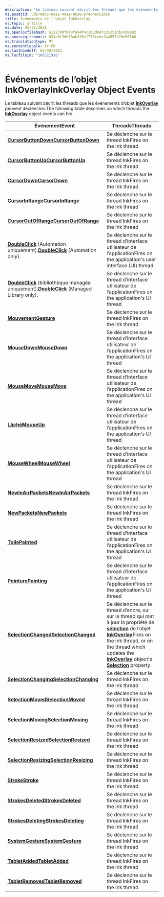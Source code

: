 ```yaml
---
description: 'Le tableau suivant décrit les threads que les événements d’objet InkOverlay peuvent déclencher. EventThreadsCursorButtonDownFires sur le threadCursorButtonUpFires d’encre de l’encre threadCursorDownFires sur le threadCursorInRangeFires d’encre sur l’encre threadCursorOutOfRangeFires sur l’encre threadDoubleClick (Automation uniquement). Se déclenche sur l’interface utilisateur de l’application threadDoubleClick (bibliothèque managée uniquement). Se déclenche sur l’interface utilisateur threadGestureFires de l’application sur le threadMouseDownFires d’encre sur l’interface utilisateur threadMouseMoveFires de l’application sur le threadMouseUpFires d’interface utilisateur de l’application sur l’interface utilisateur threadMouseWheelFires de l’application sur l’interface utilisateur threadNewInAirPacketsFires de l’application sur le threadNewPacketsFires d’encre de l’encre threadPaintedFires sur l’interface utilisateur de l’application threadPaintingFires sur le thread d’entrée de l’application. ou sur le thread qui met à jour la sélection de l’objet InkOverlay propertySelectionChangingFires sur le threadSelectionMovedFires d’encre sur l’encre threadSelectionMovingFires sur le threadSelectionResizedFires d’encre sur l’encre threadSelectionResizingFires sur le threadStrokeFires de l’encre sur le threadStrokesDeletedFires d’encre sur l’encre threadStrokesDeletingFires sur le threadSystemGestureFires d’encre sur l’encre threadTabletAddedFires sur l’encre threadTabletRemovedFires sur le thread d’encre '
ms.assetid: 5d679e66-6ea1-491e-86a8-974c4ec61b96
title: Événements de l’objet InkOverlay
ms.topic: article
ms.date: 05/31/2018
ms.openlocfilehash: 6122709f043fa94f4c1b3d04fcd1c51bb3cd8982
ms.sourcegitcommit: 831e8f3db78ab820e1710cede244553c70e50500
ms.translationtype: MT
ms.contentlocale: fr-FR
ms.lasthandoff: 01/08/2021
ms.locfileid: "106521916"
---
```

# <a name="inkoverlay-object-events"></a><span data-ttu-id="40d58-103">Événements de l’objet InkOverlay</span><span class="sxs-lookup"><span data-stu-id="40d58-103">InkOverlay Object Events</span></span>

<span data-ttu-id="40d58-104">Le tableau suivant décrit les threads que les événements d’objet [**InkOverlay**](inkoverlay-class.md) peuvent déclencher.</span><span class="sxs-lookup"><span data-stu-id="40d58-104">The following table describes on which threads the [**InkOverlay**](inkoverlay-class.md) object events can fire.</span></span>



| <span data-ttu-id="40d58-105">Événement</span><span class="sxs-lookup"><span data-stu-id="40d58-105">Event</span></span>                                                                             | <span data-ttu-id="40d58-106">Threads</span><span class="sxs-lookup"><span data-stu-id="40d58-106">Threads</span></span>                                                                                                                                                                   |
|-----------------------------------------------------------------------------------|---------------------------------------------------------------------------------------------------------------------------------------------------------------------------|
| [<span data-ttu-id="40d58-107">**CursorButtonDown**</span><span class="sxs-lookup"><span data-stu-id="40d58-107">**CursorButtonDown**</span></span>](inkoverlay-cursorbuttondown.md)                           | <span data-ttu-id="40d58-108">Se déclenche sur le thread Ink</span><span class="sxs-lookup"><span data-stu-id="40d58-108">Fires on the ink thread</span></span><br/>                                                                                                                                        |
| [<span data-ttu-id="40d58-109">**CursorButtonUp**</span><span class="sxs-lookup"><span data-stu-id="40d58-109">**CursorButtonUp**</span></span>](inkoverlay-cursorbuttonup.md)                               | <span data-ttu-id="40d58-110">Se déclenche sur le thread Ink</span><span class="sxs-lookup"><span data-stu-id="40d58-110">Fires on the ink thread</span></span><br/>                                                                                                                                        |
| [<span data-ttu-id="40d58-111">**CursorDown**</span><span class="sxs-lookup"><span data-stu-id="40d58-111">**CursorDown**</span></span>](inkoverlay-cursordown.md)                                       | <span data-ttu-id="40d58-112">Se déclenche sur le thread Ink</span><span class="sxs-lookup"><span data-stu-id="40d58-112">Fires on the ink thread</span></span><br/>                                                                                                                                        |
| [<span data-ttu-id="40d58-113">**CursorInRange**</span><span class="sxs-lookup"><span data-stu-id="40d58-113">**CursorInRange**</span></span>](inkoverlay-cursorinrange.md)                                 | <span data-ttu-id="40d58-114">Se déclenche sur le thread Ink</span><span class="sxs-lookup"><span data-stu-id="40d58-114">Fires on the ink thread</span></span><br/>                                                                                                                                        |
| [<span data-ttu-id="40d58-115">**CursorOutOfRange**</span><span class="sxs-lookup"><span data-stu-id="40d58-115">**CursorOutOfRange**</span></span>](inkoverlay-cursoroutofrange.md)                           | <span data-ttu-id="40d58-116">Se déclenche sur le thread Ink</span><span class="sxs-lookup"><span data-stu-id="40d58-116">Fires on the ink thread</span></span><br/>                                                                                                                                        |
| <span data-ttu-id="40d58-117">[**DoubleClick**](inkoverlay-doubleclick.md) (Automation uniquement).</span><span class="sxs-lookup"><span data-stu-id="40d58-117">[**DoubleClick**](inkoverlay-doubleclick.md) (Automation only).</span></span>                  | <span data-ttu-id="40d58-118">Se déclenche sur le thread d’interface utilisateur de l’application</span><span class="sxs-lookup"><span data-stu-id="40d58-118">Fires on the application's user interface (UI) thread</span></span><br/>                                                                                                          |
| <span data-ttu-id="40d58-119">[**DoubleClick**](/previous-versions/ms567634(v=vs.100)) (bibliothèque managée uniquement).</span><span class="sxs-lookup"><span data-stu-id="40d58-119">[**DoubleClick**](/previous-versions/ms567634(v=vs.100)) (Managed Library only).</span></span> | <span data-ttu-id="40d58-120">Se déclenche sur le thread d’interface utilisateur de l’application</span><span class="sxs-lookup"><span data-stu-id="40d58-120">Fires on the application's UI thread</span></span><br/>                                                                                                                           |
| [<span data-ttu-id="40d58-121">**Mouvement**</span><span class="sxs-lookup"><span data-stu-id="40d58-121">**Gesture**</span></span>](inkoverlay-gesture.md)                                             | <span data-ttu-id="40d58-122">Se déclenche sur le thread Ink</span><span class="sxs-lookup"><span data-stu-id="40d58-122">Fires on the ink thread</span></span><br/>                                                                                                                                        |
| [<span data-ttu-id="40d58-123">**MouseDown**</span><span class="sxs-lookup"><span data-stu-id="40d58-123">**MouseDown**</span></span>](inkoverlay-mousedown.md)                                         | <span data-ttu-id="40d58-124">Se déclenche sur le thread d’interface utilisateur de l’application</span><span class="sxs-lookup"><span data-stu-id="40d58-124">Fires on the application's UI thread</span></span><br/>                                                                                                                           |
| [<span data-ttu-id="40d58-125">**MouseMove**</span><span class="sxs-lookup"><span data-stu-id="40d58-125">**MouseMove**</span></span>](inkoverlay-mousemove.md)                                         | <span data-ttu-id="40d58-126">Se déclenche sur le thread d’interface utilisateur de l’application</span><span class="sxs-lookup"><span data-stu-id="40d58-126">Fires on the application's UI thread</span></span><br/>                                                                                                                           |
| [<span data-ttu-id="40d58-127">**Lâché**</span><span class="sxs-lookup"><span data-stu-id="40d58-127">**MouseUp**</span></span>](inkoverlay-mouseup.md)                                             | <span data-ttu-id="40d58-128">Se déclenche sur le thread d’interface utilisateur de l’application</span><span class="sxs-lookup"><span data-stu-id="40d58-128">Fires on the application's UI thread</span></span><br/>                                                                                                                           |
| [<span data-ttu-id="40d58-129">**MouseWheel**</span><span class="sxs-lookup"><span data-stu-id="40d58-129">**MouseWheel**</span></span>](inkoverlay-mousewheel.md)                                       | <span data-ttu-id="40d58-130">Se déclenche sur le thread d’interface utilisateur de l’application</span><span class="sxs-lookup"><span data-stu-id="40d58-130">Fires on the application's UI thread</span></span><br/>                                                                                                                           |
| [<span data-ttu-id="40d58-131">**NewInAirPackets**</span><span class="sxs-lookup"><span data-stu-id="40d58-131">**NewInAirPackets**</span></span>](inkoverlay-newinairpackets.md)                             | <span data-ttu-id="40d58-132">Se déclenche sur le thread Ink</span><span class="sxs-lookup"><span data-stu-id="40d58-132">Fires on the ink thread</span></span><br/>                                                                                                                                        |
| [<span data-ttu-id="40d58-133">**NewPackets**</span><span class="sxs-lookup"><span data-stu-id="40d58-133">**NewPackets**</span></span>](inkoverlay-newpackets.md)                                       | <span data-ttu-id="40d58-134">Se déclenche sur le thread Ink</span><span class="sxs-lookup"><span data-stu-id="40d58-134">Fires on the ink thread</span></span><br/>                                                                                                                                        |
| [<span data-ttu-id="40d58-135">**Toile**</span><span class="sxs-lookup"><span data-stu-id="40d58-135">**Painted**</span></span>](inkoverlay-painted.md)                                             | <span data-ttu-id="40d58-136">Se déclenche sur le thread d’interface utilisateur de l’application</span><span class="sxs-lookup"><span data-stu-id="40d58-136">Fires on the application's UI thread</span></span><br/>                                                                                                                           |
| [<span data-ttu-id="40d58-137">**Peinture**</span><span class="sxs-lookup"><span data-stu-id="40d58-137">**Painting**</span></span>](inkoverlay-painting.md)                                           | <span data-ttu-id="40d58-138">Se déclenche sur le thread d’interface utilisateur de l’application</span><span class="sxs-lookup"><span data-stu-id="40d58-138">Fires on the application's UI thread</span></span><br/>                                                                                                                           |
| [<span data-ttu-id="40d58-139">**SelectionChanged**</span><span class="sxs-lookup"><span data-stu-id="40d58-139">**SelectionChanged**</span></span>](inkoverlay-selectionchanged.md)                           | <span data-ttu-id="40d58-140">Se déclenche sur le thread d’encre, ou sur le thread qui met à jour la propriété de [**sélection**](/windows/desktop/api/msinkaut/nf-msinkaut-iinkoverlay-get_selection) de l’objet [**InkOverlay**](inkoverlay-class.md)</span><span class="sxs-lookup"><span data-stu-id="40d58-140">Fires on the ink thread, or on the thread which updates the [**InkOverlay**](inkoverlay-class.md) object's [**Selection**](/windows/desktop/api/msinkaut/nf-msinkaut-iinkoverlay-get_selection) property</span></span><br/> |
| [<span data-ttu-id="40d58-141">**SelectionChanging**</span><span class="sxs-lookup"><span data-stu-id="40d58-141">**SelectionChanging**</span></span>](inkoverlay-selectionchanging.md)                         | <span data-ttu-id="40d58-142">Se déclenche sur le thread Ink</span><span class="sxs-lookup"><span data-stu-id="40d58-142">Fires on the ink thread</span></span><br/>                                                                                                                                        |
| [<span data-ttu-id="40d58-143">**SelectionMoved**</span><span class="sxs-lookup"><span data-stu-id="40d58-143">**SelectionMoved**</span></span>](inkoverlay-selectionmoved.md)                               | <span data-ttu-id="40d58-144">Se déclenche sur le thread Ink</span><span class="sxs-lookup"><span data-stu-id="40d58-144">Fires on the ink thread</span></span><br/>                                                                                                                                        |
| [<span data-ttu-id="40d58-145">**SelectionMoving**</span><span class="sxs-lookup"><span data-stu-id="40d58-145">**SelectionMoving**</span></span>](inkoverlay-selectionmoving.md)                             | <span data-ttu-id="40d58-146">Se déclenche sur le thread Ink</span><span class="sxs-lookup"><span data-stu-id="40d58-146">Fires on the ink thread</span></span><br/>                                                                                                                                        |
| [<span data-ttu-id="40d58-147">**SelectionResized**</span><span class="sxs-lookup"><span data-stu-id="40d58-147">**SelectionResized**</span></span>](inkoverlay-selectionresized.md)                           | <span data-ttu-id="40d58-148">Se déclenche sur le thread Ink</span><span class="sxs-lookup"><span data-stu-id="40d58-148">Fires on the ink thread</span></span><br/>                                                                                                                                        |
| [<span data-ttu-id="40d58-149">**SelectionResizing**</span><span class="sxs-lookup"><span data-stu-id="40d58-149">**SelectionResizing**</span></span>](inkoverlay-selectionresizing.md)                         | <span data-ttu-id="40d58-150">Se déclenche sur le thread Ink</span><span class="sxs-lookup"><span data-stu-id="40d58-150">Fires on the ink thread</span></span><br/>                                                                                                                                        |
| [<span data-ttu-id="40d58-151">**Stroke**</span><span class="sxs-lookup"><span data-stu-id="40d58-151">**Stroke**</span></span>](inkoverlay-stroke.md)                                               | <span data-ttu-id="40d58-152">Se déclenche sur le thread Ink</span><span class="sxs-lookup"><span data-stu-id="40d58-152">Fires on the ink thread</span></span><br/>                                                                                                                                        |
| [<span data-ttu-id="40d58-153">**StrokesDeleted**</span><span class="sxs-lookup"><span data-stu-id="40d58-153">**StrokesDeleted**</span></span>](inkoverlay-strokesdeleted.md)                               | <span data-ttu-id="40d58-154">Se déclenche sur le thread Ink</span><span class="sxs-lookup"><span data-stu-id="40d58-154">Fires on the ink thread</span></span><br/>                                                                                                                                        |
| [<span data-ttu-id="40d58-155">**StrokesDeleting**</span><span class="sxs-lookup"><span data-stu-id="40d58-155">**StrokesDeleting**</span></span>](inkoverlay-strokesdeleting.md)                             | <span data-ttu-id="40d58-156">Se déclenche sur le thread Ink</span><span class="sxs-lookup"><span data-stu-id="40d58-156">Fires on the ink thread</span></span><br/>                                                                                                                                        |
| [<span data-ttu-id="40d58-157">**SystemGesture**</span><span class="sxs-lookup"><span data-stu-id="40d58-157">**SystemGesture**</span></span>](inkoverlay-systemgesture.md)                                 | <span data-ttu-id="40d58-158">Se déclenche sur le thread Ink</span><span class="sxs-lookup"><span data-stu-id="40d58-158">Fires on the ink thread</span></span><br/>                                                                                                                                        |
| [<span data-ttu-id="40d58-159">**TabletAdded**</span><span class="sxs-lookup"><span data-stu-id="40d58-159">**TabletAdded**</span></span>](inkoverlay-tabletadded.md)                                     | <span data-ttu-id="40d58-160">Se déclenche sur le thread Ink</span><span class="sxs-lookup"><span data-stu-id="40d58-160">Fires on the ink thread</span></span><br/>                                                                                                                                        |
| [<span data-ttu-id="40d58-161">**TabletRemoved**</span><span class="sxs-lookup"><span data-stu-id="40d58-161">**TabletRemoved**</span></span>](inkoverlay-tabletremoved.md)                                 | <span data-ttu-id="40d58-162">Se déclenche sur le thread Ink</span><span class="sxs-lookup"><span data-stu-id="40d58-162">Fires on the ink thread</span></span><br/>                                                                                                                                        |



 

 

